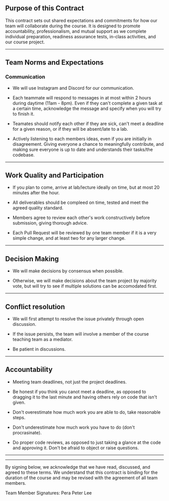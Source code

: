 ## Purpose of this Contract

This contract sets out shared expectations and commitments for how our team will collaborate during the course. It is designed to promote accountability, professionalism, and mutual support as we complete individual preparation, readiness assurance tests, in-class activities, and our course project.

---
## Team Norms and Expectations

### Communication

* We will use Instagram and Discord for our communication.

* Each teammate will respond to messages in at most within 2 hours during daytime (11am - 8pm). Even if they can't complete a given task at a certain time, acknowledge the message and specify when you will try to finish it.

* Teamates should notify each other if they are sick, can't meet a deadline for a given reason, or if they will be absent/late to a lab. 

* Actively listening to each members ideas, even if you are initially in disagreement. Giving everyone a chance to meaningfully contribute, and making sure everyone is up to date and understands their tasks/the codebase.


---

## Work Quality and Participation


* If you plan to come, arrive at lab/lecture ideally on time, but at most 20 minutes after the hour.

* All deliverables should be compleed on time, tested and meet the agreed quality standard.

* Members agree to review each other's work constructively before submission, giving thorough advice.

* Each Pull Request will be reviewed by one team member if it is a very simple change, and at least two for any larger change.

---

## Decision Making

* We will make decisions by consensus when possible.

* Otherwise, we will make decisions about the team project by majority vote, but will try to see if multiple solutions can be accomodated first. 

---
## Conflict resolution

* We will first attempt to resolve the issue privately through open discussion.

* If the issue persists, the team will involve a member of the course teaching team as a mediator.

* Be patient in discussions.

---

## Accountability

* Meeting team deadlines, not just the project deadlines.

* Be honest if you think you canot meet a deadline, as opposed to dragging it to the last minute and having others rely on code that isn't given.

* Don't overestimate how much work you are able to do, take reasonable steps.

* Don't underestimate how much work you have to do (don't procrasinate).

* Do proper code reviews, as opposed to just taking a glance at the code and approving it. Don't be afraid to object or raise questions.

---

---

By signing below, we acknowledge that we have read, discussed, and agreed to these terms. We understand that this contract is binding for the duration of the course and may be revised with the agreement of all team members.

Team Member Signatures:
Pera
Peter Lee
